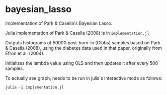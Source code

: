 # bayesian_lasso
Implementation of Park &amp; Casella's Bayesian Lasso.

Julia implementation of Park & Casella (2008) is in `implementation.jl`

Outputs histograms of 50000 post-burn-in (Gibbs) samples based on Park & Casella (2008), using the diabetes data used in that paper, originally from Efron et al. (2004).

Initializes the lambda value using OLS and then updates it after every 500 samples.

To actually see graph, needs to be run in julia's interactive mode as follows:
```
julia -i implementation.jl
```
